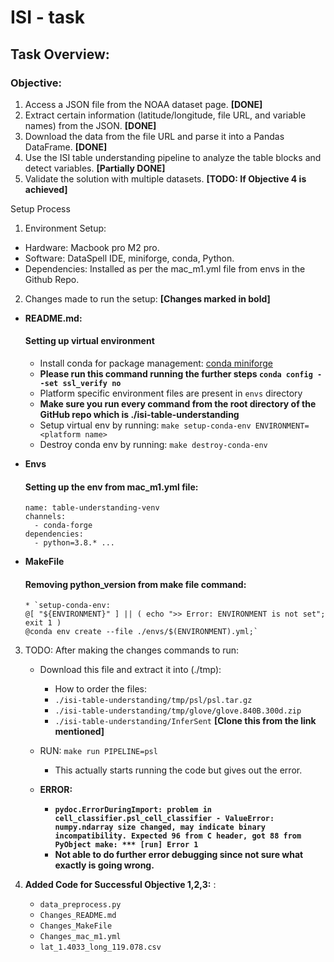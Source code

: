 # ISI - task


## Task Overview: 

### Objective:
1.	Access a JSON file from the NOAA dataset page. **[DONE]**
2.	Extract certain information (latitude/longitude, file URL, and variable names) from the JSON. **[DONE]**
3.	Download the data from the file URL and parse it into a Pandas DataFrame. **[DONE]**
4.	Use the ISI table understanding pipeline to analyze the table blocks and detect variables. **[Partially DONE]**
5.	Validate the solution with multiple datasets. **[TODO: If Objective 4 is achieved]**

Setup Process

1.	Environment Setup:
   * Hardware: Macbook pro M2 pro.
   * Software: DataSpell IDE, miniforge, conda, Python.
   * Dependencies: Installed as per the mac_m1.yml file from envs in the Github Repo.
   
2.	Changes made to run the setup: **[Changes marked in bold]**

  * **README.md:** 
      #### Setting up virtual environment
      * Install conda for package management: [conda miniforge](https://github.com/conda-forge/miniforge)
      * **Please run this command running the further steps `conda config --set ssl_verify no`**
      * Platform specific environment files are present in `envs` directory
      * **Make sure you run every command from the root directory of the GitHub repo which is ./isi-table-understanding**
      * Setup virtual env by running: `make setup-conda-env ENVIRONMENT=<platform name>`
      * Destroy conda env by running: `make destroy-conda-env`
        
  * **Envs**
    #### Setting up the env from mac_m1.yml file:
        name: table-understanding-venv
        channels:
          - conda-forge
        dependencies:
          - python=3.8.* ...
  * **MakeFile**
      #### Removing python_version from make file command:
        * `setup-conda-env:
    	@[ "${ENVIRONMENT}" ] || ( echo ">> Error: ENVIRONMENT is not set"; exit 1 )
    	@conda env create --file ./envs/$(ENVIRONMENT).yml;`
    
3. TODO: After making the changes commands to run:
   * Download this file and extract it into (./tmp):
     *  How to order the files:
       * `./isi-table-understanding/tmp/psl/psl.tar.gz`
       * `./isi-table-understanding/tmp/glove/glove.840B.300d.zip`
       * `./isi-table-understanding/InferSent` **[Clone this from the link mentioned]**

   * RUN: `make run PIPELINE=psl`
     *   This actually starts running the code but gives out the error.
     
   * **ERROR:**
       * **`pydoc.ErrorDuringImport: problem in cell_classifier.psl_cell_classifier - ValueError: numpy.ndarray size changed, may indicate binary incompatibility. Expected 96 from C header, got 88 from PyObject
make: *** [run] Error 1`**
       * **Not able to do further error debugging since not sure what exactly is going wrong.**

4.   **Added Code for Successful Objective 1,2,3:** :
     * `data_preprocess.py`
     * `Changes_README.md`
     * `Changes_MakeFile`
     * `Changes_mac_m1.yml`
     * `lat_1.4033_long_119.078.csv`
 
 
